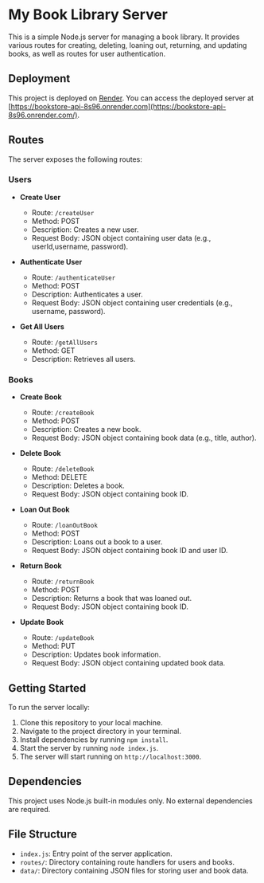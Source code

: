 # My Book Library Server

This is a simple Node.js server for managing a book library. It provides various routes for creating, deleting, loaning out, returning, and updating books, as well as routes for user authentication.

## Deployment

This project is deployed on [Render](https://render.com/). You can access the deployed server at [https://bookstore-api-8s96.onrender.com](https://bookstore-api-8s96.onrender.com/).

## Routes

The server exposes the following routes:

### Users

- **Create User**
  - Route: `/createUser`
  - Method: POST
  - Description: Creates a new user.
  - Request Body: JSON object containing user data (e.g., userId,username, password).
  
- **Authenticate User**
  - Route: `/authenticateUser`
  - Method: POST
  - Description: Authenticates a user.
  - Request Body: JSON object containing user credentials (e.g., username, password).

- **Get All Users**
  - Route: `/getAllUsers`
  - Method: GET
  - Description: Retrieves all users.

### Books

- **Create Book**
  - Route: `/createBook`
  - Method: POST
  - Description: Creates a new book.
  - Request Body: JSON object containing book data (e.g., title, author).

- **Delete Book**
  - Route: `/deleteBook`
  - Method: DELETE
  - Description: Deletes a book.
  - Request Body: JSON object containing book ID.

- **Loan Out Book**
  - Route: `/loanOutBook`
  - Method: POST
  - Description: Loans out a book to a user.
  - Request Body: JSON object containing book ID and user ID.

- **Return Book**
  - Route: `/returnBook`
  - Method: POST
  - Description: Returns a book that was loaned out.
  - Request Body: JSON object containing book ID.

- **Update Book**
  - Route: `/updateBook`
  - Method: PUT
  - Description: Updates book information.
  - Request Body: JSON object containing updated book data.

## Getting Started

To run the server locally:

1. Clone this repository to your local machine.
2. Navigate to the project directory in your terminal.
3. Install dependencies by running `npm install`.
4. Start the server by running `node index.js`.
5. The server will start running on `http://localhost:3000`.

## Dependencies

This project uses Node.js built-in modules only. No external dependencies are required.

## File Structure

- `index.js`: Entry point of the server application.
- `routes/`: Directory containing route handlers for users and books.
- `data/`: Directory containing JSON files for storing user and book data.

